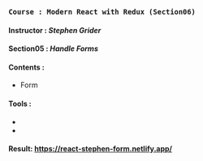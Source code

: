 ### `Course : Modern React with Redux (Section06)`

#### Instructor : **_Stephen Grider_**

#### Section05 : **_Handle Forms_**

#### Contents :

- Form

#### Tools :

-
-

#### Result: https://react-stephen-form.netlify.app/
